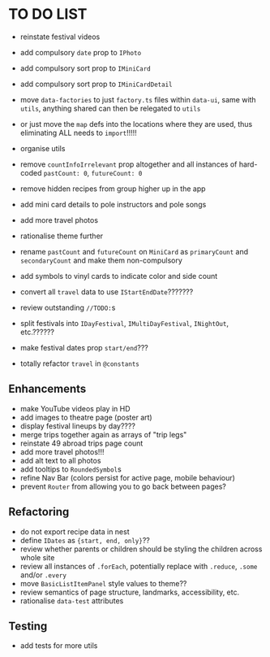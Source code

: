 # TO DO LIST

- reinstate festival videos
- add compulsory `date` prop to `IPhoto`
- add compulsory sort prop to `IMiniCard`
- add compulsory sort prop to `IMiniCardDetail`
- move `data-factories` to just `factory.ts` files within `data-ui`, same with `utils`, anything shared can then be relegated to `utils`
- or just move the `map` defs into the locations where they are used, thus eliminating ALL needs to `import`!!!!!

- organise utils

- remove `countInfoIrrelevant` prop altogether and all instances of hard-coded `pastCount: 0`, `futureCount: 0`
- remove hidden recipes from group higher up in the app

- add mini card details to pole instructors and pole songs
- add more travel photos
- rationalise theme further

- rename `pastCount` and `futureCount` on `MiniCard` as `primaryCount` and `secondaryCount` and make them non-compulsory

- add symbols to vinyl cards to indicate color and side count

- convert all `travel` data to use `IStartEndDate`???????
- review outstanding `//TODO:`s
- split festivals into `IDayFestival`, `IMultiDayFestival`, `INightOut`, etc.??????
- make festival dates prop `start/end`???
- totally refactor `travel` in `@constants`

## Enhancements

- make YouTube videos play in HD
- add images to theatre page (poster art)
- display festival lineups by day????
- merge trips together again as arrays of "trip legs"
- reinstate 49 abroad trips page count
- add more travel photos!!!
- add alt text to all photos
- add tooltips to `RoundedSymbol`s
- refine Nav Bar (colors persist for active page, mobile behaviour)
- prevent `Router` from allowing you to go back between pages?

## Refactoring

- do not export recipe data in nest
- define `IDates` as `{start, end, only}`??
- review whether parents or children should be styling the children across whole site
- review all instances of `.forEach`, potentially replace with `.reduce`, `.some` and/or `.every`
- move `BasicListItemPanel` style values to theme??
- review semantics of page structure, landmarks, accessibility, etc.
- rationalise `data-test` attributes

## Testing

- add tests for more utils
